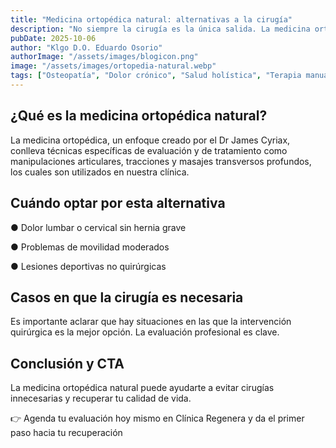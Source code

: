 ```yaml
---
title: "Medicina ortopédica natural: alternativas a la cirugía"
description: "No siempre la cirugía es la única salida. La medicina ortopédica natural ofrece terapias manuales que pueden reducir el dolor y mejorar la función sin necesidad de pasar por un quirófano."
pubDate: 2025-10-06
author: "Klgo D.O. Eduardo Osorio"
authorImage: "/assets/images/blogicon.png"
image: "/assets/images/ortopedia-natural.webp"
tags: ["Osteopatía", "Dolor crónico", "Salud holística", "Terapia manual"]
---
```


## ¿Qué es la medicina ortopédica natural?

La medicina ortopédica, un enfoque creado por el Dr James Cyriax, conlleva técnicas específicas de evaluación y de tratamiento como manipulaciones articulares, tracciones y masajes transversos profundos, los cuales son utilizados en nuestra clínica.


##  Cuándo optar por esta alternativa

●	Dolor lumbar o cervical sin hernia grave

●	Problemas de movilidad moderados

●	Lesiones deportivas no quirúrgicas



## Casos en que la cirugía es necesaria

Es importante aclarar que hay situaciones en las que la intervención quirúrgica es la mejor opción. La evaluación profesional es clave.

## Conclusión y CTA

La medicina ortopédica natural puede ayudarte a evitar cirugías innecesarias y recuperar tu calidad de vida.

👉 Agenda tu evaluación hoy mismo en Clínica Regenera y da el primer paso hacia tu recuperación
